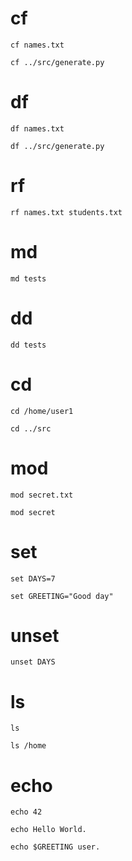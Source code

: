 # cf

`cf names.txt`

`cf ../src/generate.py`

# df

`df names.txt`

`df ../src/generate.py`

# rf

`rf names.txt students.txt`

# md

`md tests`

# dd

`dd tests`

# cd

`cd /home/user1`

`cd ../src`

# mod

`mod secret.txt`

`mod secret`

# set

`set DAYS=7`

`set GREETING="Good day"`

# unset

`unset DAYS`

# ls

`ls`

`ls /home`

# echo

`echo 42`

`echo Hello World.`

`echo $GREETING user.`
